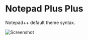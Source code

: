# Notepad Plus Plus

Notepad++ default theme syntax.

![Screenshot](https://raw.githubusercontent.com/classikd/notepad-plus-plus-syntax/master/screenshot.jpg)
